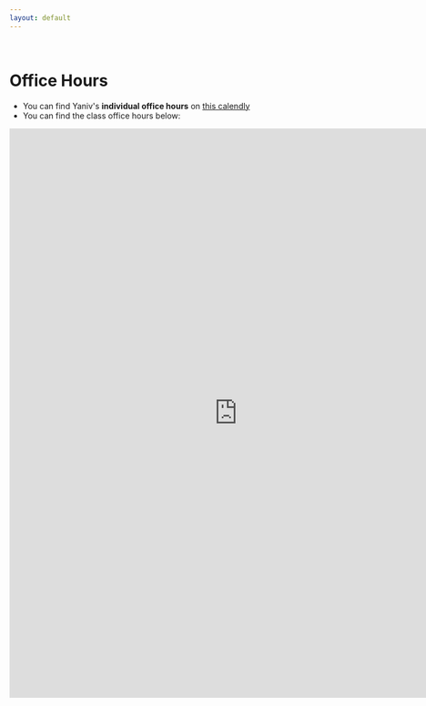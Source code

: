 ```yaml
---
layout: default
---
```



<br/>

# Office Hours

* You can find Yaniv's **individual office hours** on [this calendly](http://calendly.com/yanivyacoby/office-hours)
* You can find the class office hours below:

<iframe src="https://calendar.google.com/calendar/embed?height=400&wkst=1&ctz=America%2FNew_York&bgcolor=%23ffffff&showPrint=0&mode=AGENDA&src=Y19hNTE4MjEyZWViN2FjZWUzN2MwNGJhZTU5NWVlNDE3MmY4MjUwNTk4ZDU1MDJjN2FiMTMxOTY4MDkxNmM0NDJlQGdyb3VwLmNhbGVuZGFyLmdvb2dsZS5jb20&color=%237986CB" style="border-width:0" width="800" height="1000" frameborder="0" scrolling="no"></iframe>


